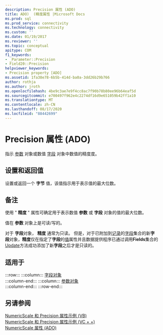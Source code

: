```yaml
---
description: Precision 属性 (ADO)
title: ADO)  (精度属性 |Microsoft Docs
ms.prod: sql
ms.prod_service: connectivity
ms.technology: connectivity
ms.custom: ''
ms.date: 01/19/2017
ms.reviewer: ''
ms.topic: conceptual
apitype: COM
f1_keywords:
- _Parameter::Precision
- Field20::Precision
helpviewer_keywords:
- Precision property [ADO]
ms.assetid: 1fa38e78-6b5b-414d-ba0a-3dd26b29b766
author: rothja
ms.author: jroth
ms.openlocfilehash: 4be9c3ae7e9f4cc8ac7f90b78b80ee96b64eaf5d
ms.sourcegitcommit: e700497f962e4c2274df16d9e651059b42ff1a10
ms.translationtype: MT
ms.contentlocale: zh-CN
ms.lasthandoff: 08/17/2020
ms.locfileid: "88442699"
---
```

# <a name="precision-property-ado"></a>Precision 属性 (ADO)
指示 [参数](../../../ado/reference/ado-api/parameter-object.md) 对象或数值 [字段](../../../ado/reference/ado-api/field-object.md) 对象中数值的精度度。  
  
## <a name="settings-and-return-values"></a>设置和返回值  
 设置或返回一个 **字节** 值，该值指示用于表示值的最大位数。  
  
## <a name="remarks"></a>备注  
 使用 " **精度** " 属性可确定用于表示数值 **参数** 或 **字段** 对象的值的最大位数。  
  
 值在 **参数** 对象上是可读/写的。  
  
 对于 **字段**对象， **精度** 通常为只读。 但是，对于已附加到[记录](../../../ado/reference/ado-api/record-object-ado.md)的[字段](../../../ado/reference/ado-api/fields-collection-ado.md)集合的新**字段**对象，**精度**仅在指定了**字段**的[值](../../../ado/reference/ado-api/value-property-ado.md)属性并且数据提供程序已通过调用**Fields**集合的[Update](../../../ado/reference/ado-api/update-method.md)方法成功添加了新**字段**之后才是只读的。  
  
## <a name="applies-to"></a>适用于  

:::row:::
    :::column:::
        [字段对象](../../../ado/reference/ado-api/field-object.md)  
    :::column-end:::
    :::column:::
        [参数对象](../../../ado/reference/ado-api/parameter-object.md)  
    :::column-end:::
:::row-end:::

## <a name="see-also"></a>另请参阅  
 [NumericScale 和 Precision 属性示例 (VB) ](../../../ado/reference/ado-api/numericscale-and-precision-properties-example-vb.md)   
 [NumericScale 和 Precision 属性示例 (VC + +) ](../../../ado/reference/ado-api/numericscale-and-precision-properties-example-vc.md)   
 [NumericScale 属性 (ADO)](../../../ado/reference/ado-api/numericscale-property-ado.md)
